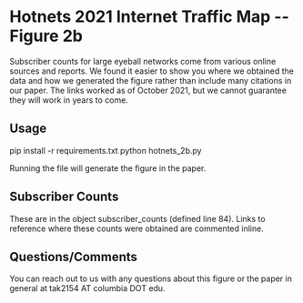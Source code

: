 # Hotnets 2021 Internet Traffic Map -- Figure 2b
Subscriber counts for large eyeball networks come from various online sources and reports. We found it easier to show you where we obtained the data and how we generated the figure rather than include many citations in our paper. The links worked as of October 2021, but we cannot guarantee they will work in years to come.

## Usage
pip install -r requirements.txt
python hotnets_2b.py

Running the file will generate the figure in the paper.

## Subscriber Counts
These are in the object subscriber_counts (defined line 84). Links to reference where these counts were obtained are commented inline.

## Questions/Comments
You can reach out to us with any questions about this figure or the paper in general at tak2154 AT columbia DOT edu.